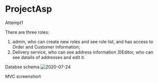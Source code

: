 # ProjectAsp
Attempt1

There are three roles:
1) admin, who can create new roles and see role list, and has access to Order and Customer information;
2) Delivery service, who can see address information
3)Editor, who can see datails of addresses and edit it.



Databse schema
![2020-07-24](https://user-images.githubusercontent.com/56975146/88403241-4be24880-cd9a-11ea-9a6c-e51cfeb2c409.png)


MVC screenshort




